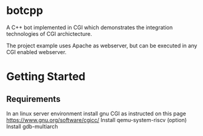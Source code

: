 # botcpp
A C++ bot implemented in CGI which demonstrates the integration technologies of CGI archictecture.

The project example uses Apache as webserver, but can be executed in any CGI enabled webserver.

# Getting Started
## Requirements
In an linux server environment install gnu CGI as instructed on this page https://www.gnu.org/software/cgicc/ 
Install qemu-system-riscv
(option) Install gdb-multiarch
